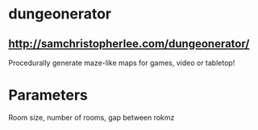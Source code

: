 # dungeonerator
## http://samchristopherlee.com/dungeonerator/
Procedurally generate maze-like maps for games, video or tabletop!
# Parameters
Room size, number of rooms, gap between rokmz
